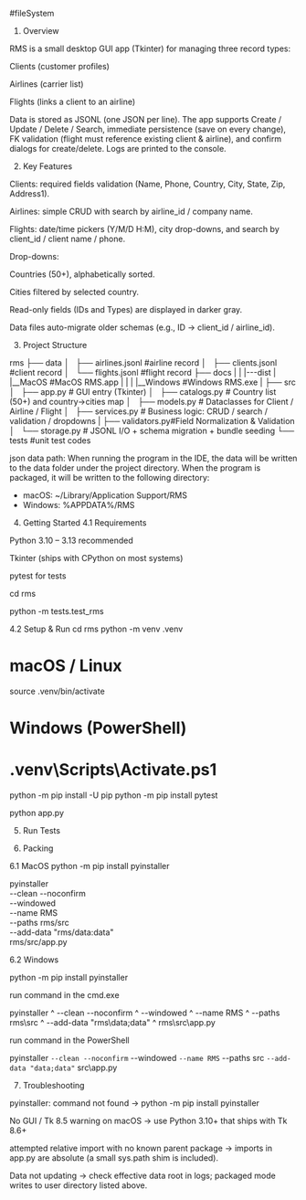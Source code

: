 #fileSystem

1) Overview

RMS is a small desktop GUI app (Tkinter) for managing three record types:

Clients (customer profiles)

Airlines (carrier list)

Flights (links a client to an airline)

Data is stored as JSONL (one JSON per line). The app supports Create / Update / Delete / Search, immediate persistence (save on every change), FK validation (flight must reference existing client & airline), and confirm dialogs for create/delete. Logs are printed to the console.

2) Key Features

Clients: required fields validation (Name, Phone, Country, City, State, Zip, Address1).

Airlines: simple CRUD with search by airline_id / company name.

Flights: date/time pickers (Y/M/D H:M), city drop-downs, and search by client_id / client name / phone.

Drop-downs:

Countries (50+), alphabetically sorted.

Cities filtered by selected country.

Read-only fields (IDs and Types) are displayed in darker gray.

Data files auto-migrate older schemas (e.g., ID → client_id / airline_id).

3) Project Structure

rms
    ├── data
    │   ├── airlines.jsonl   #airline record
    │   ├── clients.jsonl    #client record
    │   └── flights.jsonl    #flight record
    ├── docs
    |
    |
    |---dist
    |    |__MacOS       #MacOS RMS.app
    |    |
    |    |__Windows     #Windows RMS.exe
    |
    ├── src
    │   ├── app.py       # GUI entry (Tkinter)
    │   ├── catalogs.py  # Country list (50+) and country→cities map
    │   ├── models.py    # Dataclasses for Client / Airline / Flight
    │   ├── services.py  # Business logic: CRUD / search / validation / dropdowns
    |   ├── validators.py#Field Normalization & Validation
    │   └── storage.py   # JSONL I/O + schema migration + bundle seeding
    └── tests  #unit test codes

json data path:
When running the program in the IDE, the data will be written to the data folder under the project directory.
When the program is packaged, it will be written to the following directory:

- macOS: ~/Library/Application Support/RMS
- Windows: %APPDATA%/RMS

4) Getting Started
4.1 Requirements

Python 3.10 – 3.13 recommended

Tkinter (ships with CPython on most systems)

pytest for tests

cd rms

python -m tests.test_rms

4.2 Setup & Run
cd rms
python -m venv .venv
# macOS / Linux
source .venv/bin/activate
# Windows (PowerShell)
# .venv\Scripts\Activate.ps1

python -m pip install -U pip
python -m pip install pytest

python app.py


5) Run Tests


6) Packing

6.1 MacOS
python -m pip install pyinstaller

pyinstaller \
  --clean --noconfirm \
  --windowed \
  --name RMS \
  --paths rms/src \
  --add-data "rms/data:data" \
  rms/src/app.py

6.2 Windows

python -m pip install pyinstaller

run command in the cmd.exe

pyinstaller ^
  --clean --noconfirm ^
  --windowed ^
  --name RMS ^
  --paths rms\src ^
  --add-data "rms\data;data" ^
  rms\src\app.py

run command in the PowerShell

<!-- pyinstaller `
  --clean --noconfirm `
  --windowed `
  --name RMS `
  --paths rms\src `
  --add-data "rms\data;data" `
  rms\src\app.py -->

  pyinstaller `
  --clean --noconfirm `
  --windowed `
  --name RMS `
  --paths src `
  --add-data "data;data" `
  src\app.py



7) Troubleshooting

pyinstaller: command not found → python -m pip install pyinstaller

No GUI / Tk 8.5 warning on macOS → use Python 3.10+ that ships with Tk 8.6+

attempted relative import with no known parent package → imports in app.py are absolute (a small sys.path shim is included).

Data not updating → check effective data root in logs; packaged mode writes to user directory listed above.
